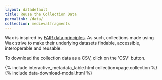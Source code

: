 ```yaml
---
layout: datadefault
title: Reuse the Collection Data
permalink: /data/
collection: medievalfragments
---
```


Wax is inspired by [FAIR data principles](https://journal.code4lib.org/articles/13427). As such, collections made using Wax strive to make their underlying datasets findable, accessible, interoperable and reusable.

To download the collection data as a CSV, click on the 'CSV' button.

{% include interactive_metadata_table.html collection=page.collection %}
{% include data-download-modal.html %}


